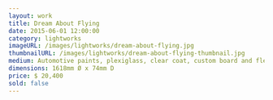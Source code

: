 ```yaml
---
layout: work
title: Dream About Flying
date: 2015-06-01 12:00:00
category: lightworks
imageURL: /images/lightworks/dream-about-flying.jpg
thumbnailURL: /images/lightworks/dream-about-flying-thumbnail.jpg
medium: Automotive paints, plexiglass, clear coat, custom board and flexi ply, LEDs, 24v power supply, electrical cable, 240v plug, micro controller
dimensions: 1618mm Ø x 74mm D
price: $ 20,400
sold: false
---
```

